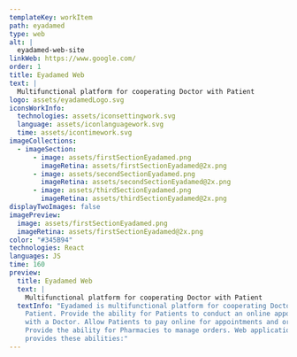 ```yaml
---
templateKey: workItem
path: eyadamed
type: web
alt: |
  eyadamed-web-site
linkWeb: https://www.google.com/
order: 1
title: Eyadamed Web
text: |
  Multifunctional platform for cooperating Doctor with Patient
logo: assets/eyadamedLogo.svg
iconsWorkInfo:
  technologies: assets/iconsettingwork.svg
  language: assets/iconlanguagework.svg
  time: assets/icontimework.svg
imageCollections:
  - imageSection:
      - image: assets/firstSectionEyadamed.png
        imageRetina: assets/firstSectionEyadamed@2x.png
      - image: assets/secondSectionEyadamed.png
        imageRetina: assets/secondSectionEyadamed@2x.png
      - image: assets/thirdSectionEyadamed.png
        imageRetina: assets/thirdSectionEyadamed@2x.png
displayTwoImages: false
imagePreview:
  image: assets/firstSectionEyadamed.png
  imageRetina: assets/firstSectionEyadamed@2x.png
color: "#345B94"
technologies: React
languages: JS
time: 160
preview:
  title: Eyadamed Web
  text: |
    Multifunctional platform for cooperating Doctor with Patient
  textInfo: "Eyadamed is multifunctional platform for cooperating Doctor with
    Patient. Provide the ability for Patients to conduct an online appointment
    with a Doctor. Allow Patients to pay online for appointments and orders.
    Provide the ability for Pharmacies to manage orders. Web application
    provides these abilities:"
---
```

